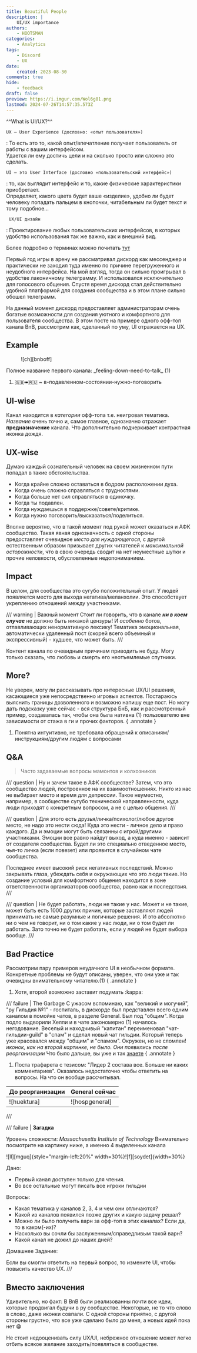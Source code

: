 ```yaml
---
title: Beautiful People
description: |
    UI/UX importance
authors:
    - HOOTSMAN
categories:
    - Analytics
tags:
    - Discord
    - UX
date:
    created: 2023-08-30
comments: true
hide:
    - feedback
draft: false
preview: https://i.imgur.com/Wol6g81.png
lastmod: 2024-07-26T14:57:35.573Z
---
```


^^What is UI/UX?^^

`UX — User Experience (дословно: «опыт пользователя»)`

:    То есть это то, какой опыт/впечатление получает пользователь от работы с вашим интерфейсом.\
     Удается ли ему достичь цели и на сколько просто или сложно это сделать.

`UI — это User Interface (дословно «пользовательский интерфейс»)`

:   то, как выглядит интерфейс и то, какие физические характеристики приобретает.\
    Определяет, какого цвета будет ваше «изделие», удобно ли будет человеку попадать пальцем в кнопочки, читабельным ли будет текст и тому подобное…

` UX/UI дизайн`

:    Проектирование любых пользовательских интерфейсов, в которых удобство использования так же важно, как и внешний вид.

<!-- more -->
Более подробно о терминах можно почитать [тут](https://habr.com/ru/articles/321312/)

Первый год игры в арену не рассматривал дискорд как мессенджер и практически не заходил туда именно по причине перегруженного и неудобного интерфейса.
На мой взгляд, тогда он сильно проигрывал в удобстве лаконичному телеграмму. И использовался исключительно для голосового общения.
Спустя время дискорд стал действительно удобной платформой для создания сообщества и в этом плане сильно обошел телеграмм.

На данный момент дискорд предоставляет администраторам очень богатые возможности для создания уютного и комфортного для пользователя сообщества.
В этом посте на примере одного офф-топ канала BnB, рассмотрим как, сделанный по уму, UI отражается на UX.

## Example

<figure markdown="span">

![ch][bnboff]
</figure>

<div class="annotate" markdown>
Полное название первого канала: _feeling-down-need-to-talk_ (1)
</div>

1. 🇬🇧➠🇷🇺 ~ в-подавленном-состоянии-нужно-поговорить

## UI-wise

Канал находится в _категории_ офф-топа т.е. неигровая тематика.
_Название_ очень точно и, самое главное, однозначно отражает **предназначение** канала.
Что дополнительно подчеркивает контрастная иконка дождя.

## UX-wise

Думаю каждый сознательный человек на своем жизненном пути попадал в такие обстоятельства.

- Когда крайне сложно оставаться в бодром расположении духа.
- Когда очень сложно справляться с трудностями.
- Когда больше нет сил справляться в одиночку.
- Когда ты подавлен.
- Когда нуждаешься в поддержке/совете/критике.
- Когда нужно поговорить/высказаться/поделиться.

Вполне вероятно, что в такой момент под рукой может оказаться и АФК сообщество.
Такая явная однозначность с одной стороны предоставляет очевидное _место для нуждающегося_, с другой естественным образом призывает других читателей к _максимальной осторожности_, что в свою очередь сводит на нет неуместные шутки и прочие неловкости, обусловленные недопониманием.

## Impact

В целом, для сообщества это сугубо положительный опыт.
У людей появляется место для выхода негатива/меланхолии. Это способствует укреплению отношений между участниками.

 /// warning | Важный момент
 Стоит ли говорить, что в канале _**ни в коем случае**_ не должно быть никакой цензуры!
 И _особенно_ ботов, отлавливающих ненормативную лексику!
 Тематика эмоциональная, автоматически удаленный пост (скорей всего объемный и экспрессивный) - худшее, что может быть.
 ///

Контент канала по очевидным причинам приводить не буду.
Могу только сказать, что любовь и смерть его неотъемлемые спутники.

## More?

Не уверен, могу ли рассказывать про интересные UX/UI решения, касающиеся уже непосредственно игровых аспектов.
Постараюсь выяснить границы дозволенного и возможно напишу еще пост.
Но могу дать подсказку уже сейчас - вся структура БнБ, как и рассмотренный пример, создавалась так, чтобы она была нативна (1) пользователю вне зависимости от стажа в ги и прочих факторов.
{ .annotate }

1. Понятна интуитивно, не требовала обращений к описаниям/инструкциям/другим людям с вопросами

## Q&A

> Часто задаваемые вопросы мамонтов и колхозников

/// question | Ну и зачем такое в АФК сообществе?
Затем, что это сообщество людей, построенное на их взаимоотношениях.
Никто из нас не выбирает место и время для депрессии.
Такое неуместно, например, в сообществе сугубо технической направленности, куда люди приходят с конкретным вопросом, а не с целью общения.
///

/// question | Для этого есть друзья/личка/психолог/любое другое место, не надо это нести сюда!
Куда это нести - личное дело и право каждого. Да и эмоции могут быть связанны с игрой/другими участниками.
Эмоции все равно найдут выход, а куда именно - зависит от создателя сообщества.
Будет ли это специально отведенное место, чья-то личка (если повезет) или проявится в случайном чате сообщества.

Последнее имеет высокий риск негативных последствий.
Можно закрывать глаза, убеждать себя и окружающих что это люди такие.
Но создание условий для комфортного общения находится в зоне ответственности организаторов сообщества, равно как и последствия.
///

/// question | Не будет работать, люди не такие у нас.
Может и не такие, может быть есть 1000 других причин, которые заставляют людей принимать не самые разумные и логичные решения.
И это абсолютно ни о чем не говорит, ни о том какие у нас люди, ни о том будет ли работать.
Зато точно не будет работать, если у людей не будет выбора вообще.
///

## Bad Practice

Рассмотрим пару примеров неудачного UI в необычном формате.
Конкретные проблемы не будут описаны, уверен, что они уже и так очевидны внимательному читателю.(1)
{ .annotate }

1. Хотя, второй возможно заставит подумать :kappa:

/// failure | The Garbage
С ужасом вспоминаю, как "великий и могучий", "ру Гильдия №1" - госпиталь, в дискорде был представлен всего одним каналом в помойке чатов, в разделе General.
Был под "общим". Когда подло выдворили Хелпи и в чате закономерно (1) началось негодование.
Веселый и находчивый "капитан" переименовал "чат-гильдии-guild" в "спам" и сделал новый чат гильдии.
Который теперь уже красовался между "общим" и "спамом". Окружен, но не сломлен!
_иконок, как на второй картинке, не было. Они появились после реорганизации_
Что было дальше, вы уже и так [знаете](01_th-retirement.md)
{ .annotate }

1. Поста трафарета с тезисом:
 "Лидер 2 состава все. Больше ни каких комментариев".
 Оказалось недостаточно чтобы ответить на вопросы. На что он вообще рассчитывал.

| До реорганизации | General сейчас |
| ---------------- | -------------- |
| ![huektura]      | ![hospgeneral] |

///

/// failure | **Загадка**

Уровень сложности: _Massachusetts Institute of Technology_
Внимательно посмотрите на картинку ниже, а именно 4 выделенных канала

![ll][mguq]{style="margin-left:20%" width=30%}![f][soydet]{width=30%}

Дано:

- Первый канал доступен только для чтения.
- Во все остальные могут писать все игроки гильдии

Вопросы:

- Какая тематика у каналов 2, 3, 4 и чем они отличаются?
- Какой из каналов появился позже других и какую задачу решал?
- Можно ли было получить варн за офф-топ в этих каналах? Если да, то в каком(-их)?
- Насколько вы сочли бы заслуженным/справедливым такой варн?
- Какой канал не дожил до наших дней?

Домашнее Задание:

Если вы смогли ответить на первый вопрос, то измените UI, чтобы повысить качество UX.
///

## Вместо заключения

Удивительно, но факт:
В BnB были реализованны почти все идеи, которые продвигал будучи в ру сообществе.
Некоторые, не то что слово в слово, даже иконки совпали.
С одной стороны приятно, с другой стороны грустно, что все уже сделано было до меня, а новых идей пока нет :grin:

Не стоит недооценивать силу UX/UI, небрежное отношение может легко отбить всякое желание заходить/появляться в сообществе.
